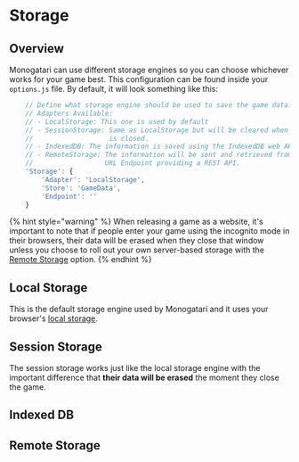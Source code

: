 # Storage

## Overview

Monogatari can use different storage engines so you can choose whichever works for your game best. This configuration can be found inside your `options.js` file. By default, it will look something like this:

```javascript
	// Define what storage engine should be used to save the game data. *
	// Adapters Available:
	// - LocalStorage: This one is used by default
	// - SessionStorage: Same as LocalStorage but will be cleared when the page
	// 					 is closed.
	// - IndexedDB: The information is saved using the IndexedDB web API
	// - RemoteStorage: The information will be sent and retrieved from a given
	//					URL Endpoint providing a REST API.
	'Storage': {
		'Adapter': 'LocalStorage',
		'Store': 'GameData',
		'Endpoint': ''
	}
```

{% hint style="warning" %}
When releasing a game as a website, it's important to note that if people enter your game using the incognito mode in their browsers, their data will be erased when they close that window unless you choose to roll out your own server-based storage with the [Remote Storage](storage-engine.md#remote-storage) option.
{% endhint %}

## Local Storage

This is the default storage engine used by Monogatari and it uses your browser's [local storage](https://developer.mozilla.org/en-US/docs/Web/API/Window/localStorage).

## Session Storage

The session storage works just like the local storage engine with the important difference that **their data will be erased** the moment they close the game.

## Indexed DB

## Remote Storage



